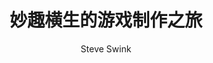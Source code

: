 ---
title: 妙趣横生的游戏制作之旅
subtitle: 
author: [Steve Swink]
category: [策划]
cover: https://s3proxy.cdn-zlib.se//covers299/collections/genesis/5ab81192e333c087640c6a143ae4ff7e5c8a3e5a2f11e143d3f96d76bfee2d27.jpg
status: todo
---